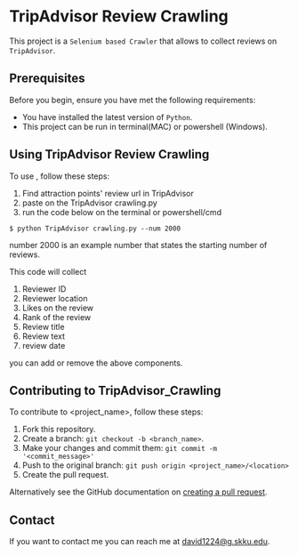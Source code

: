 
#  TripAdvisor Review Crawling

<!--- These are examples. See https://shields.io for others or to customize this set of shields. You might want to include dependencies, project status and licence info here --->

This project is a `Selenium based Crawler` that allows to collect reviews on `TripAdvisor`.

## Prerequisites

Before you begin, ensure you have met the following requirements:
<!--- These are just example requirements. Add, duplicate or remove as required --->
* You have installed the latest version of `Python`.
* This project can be run in terminal(MAC) or powershell (Windows).
## Using TripAdvisor Review Crawling

To use <TripAdvisor Review Crawling>, follow these steps:

1. Find attraction points' review url in TripAdvisor
2. paste on the TripAdvisor crawling.py 
3. run the code below on the terminal or powershell/cmd

```
$ python TripAdvisor crawling.py --num 2000
```
number 2000 is an example number that states the starting number of reviews.

This code will collect 
1. Reviewer ID
2. Reviewer location
3. Likes on the review
4. Rank of the review
5. Review title
6. Review text
7. review date

you can add or remove the above components.


## Contributing to TripAdvisor_Crawling
<!--- If your README is long or you have some specific process or steps you want contributors to follow, consider creating a separate CONTRIBUTING.md file--->
To contribute to <project_name>, follow these steps:

1. Fork this repository.
2. Create a branch: `git checkout -b <branch_name>`.
3. Make your changes and commit them: `git commit -m '<commit_message>'`
4. Push to the original branch: `git push origin <project_name>/<location>`
5. Create the pull request.

Alternatively see the GitHub documentation on [creating a pull request](https://help.github.com/en/github/collaborating-with-issues-and-pull-requests/creating-a-pull-request).


## Contact

If you want to contact me you can reach me at <david1224@g.skku.edu>.
